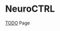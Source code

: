 <link rel="icon" href="http://icons.iconarchive.com/icons/papirus-team/papirus-apps/512/python-icon.png">

# NeuroCTRL
[TODO](https://sfz-eningen.github.io/NeuroCTRL/TODO) Page
